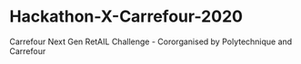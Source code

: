# Hackathon-X-Carrefour-2020
Carrefour Next Gen RetAIL Challenge - Cororganised by Polytechnique and Carrefour
